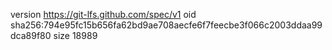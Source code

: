 version https://git-lfs.github.com/spec/v1
oid sha256:794e95fc15b656fa62bd9ae708aecfe6f7feecbe3f066c2003ddaa99dca89f80
size 18989
